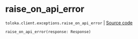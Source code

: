 # raise_on_api_error
`toloka.client.exceptions.raise_on_api_error` | [Source code](https://github.com/Toloka/toloka-kit/blob/v1.0.1/src/client/exceptions.py#L141)

```python
raise_on_api_error(response: Response)
```

